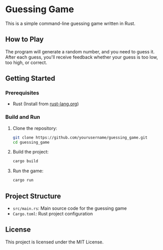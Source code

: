 # Guessing Game

This is a simple command-line guessing game written in Rust.

## How to Play
The program will generate a random number, and you need to guess it. After each guess, you'll receive feedback whether your guess is too low, too high, or correct.

## Getting Started

### Prerequisites
- Rust (Install from [rust-lang.org](https://www.rust-lang.org/tools/install))

### Build and Run
1. Clone the repository:
   ```sh
   git clone https://github.com/yourusername/guessing_game.git
   cd guessing_game
   ```
2. Build the project:
   ```sh
   cargo build
   ```
3. Run the game:
   ```sh
   cargo run
   ```

## Project Structure
- `src/main.rs`: Main source code for the guessing game
- `Cargo.toml`: Rust project configuration

## License
This project is licensed under the MIT License.